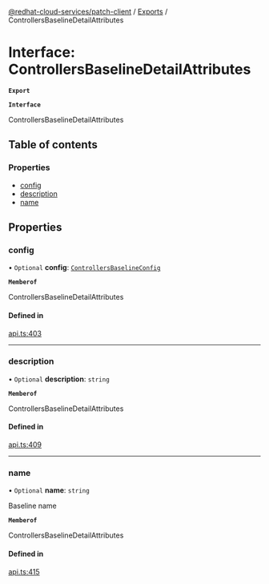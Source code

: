 [@redhat-cloud-services/patch-client](../README.md) / [Exports](../modules.md) / ControllersBaselineDetailAttributes

# Interface: ControllersBaselineDetailAttributes

**`Export`**

**`Interface`**

ControllersBaselineDetailAttributes

## Table of contents

### Properties

- [config](ControllersBaselineDetailAttributes.md#config)
- [description](ControllersBaselineDetailAttributes.md#description)
- [name](ControllersBaselineDetailAttributes.md#name)

## Properties

### config

• `Optional` **config**: [`ControllersBaselineConfig`](ControllersBaselineConfig.md)

**`Memberof`**

ControllersBaselineDetailAttributes

#### Defined in

[api.ts:403](https://github.com/mkholjuraev/javascript-clients/blob/master/packages/patch/api.ts#L403)

___

### description

• `Optional` **description**: `string`

**`Memberof`**

ControllersBaselineDetailAttributes

#### Defined in

[api.ts:409](https://github.com/mkholjuraev/javascript-clients/blob/master/packages/patch/api.ts#L409)

___

### name

• `Optional` **name**: `string`

Baseline name

**`Memberof`**

ControllersBaselineDetailAttributes

#### Defined in

[api.ts:415](https://github.com/mkholjuraev/javascript-clients/blob/master/packages/patch/api.ts#L415)
